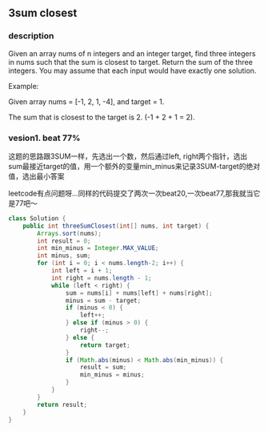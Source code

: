 ## 3sum closest

### description

Given an array nums of n integers and an integer target, find three integers in nums such that the sum is closest to target. Return the sum of the three integers. You may assume that each input would have exactly one solution.

Example:

Given array nums = [-1, 2, 1, -4], and target = 1.

The sum that is closest to the target is 2. (-1 + 2 + 1 = 2).

### vesion1. beat 77%

这题的思路跟3SUM一样，先选出一个数，然后通过left, right两个指针，选出sum最接近target的值，用一个额外的变量min_minus来记录3SUM-target的绝对值，选出最小答案

leetcode有点问题呀...同样的代码提交了两次一次beat20,一次beat77,那我就当它是77吧～

```java
class Solution {
    public int threeSumClosest(int[] nums, int target) {
        Arrays.sort(nums);
        int result = 0;
        int min_minus = Integer.MAX_VALUE;
        int minus, sum;
        for (int i = 0; i < nums.length-2; i++) {
            int left = i + 1;
            int right = nums.length - 1;
            while (left < right) {
                sum = nums[i] + nums[left] + nums[right];
                minus = sum - target;
                if (minus < 0) {
                    left++;
                } else if (minus > 0) {
                    right--;
                } else {
                    return target;
                }
                if (Math.abs(minus) < Math.abs(min_minus)) {
                    result = sum;
                    min_minus = minus;
                }
            }
        }
        return result;
    }
}
```